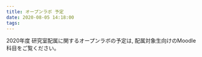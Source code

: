 ```yaml
---
title: オープンラボ 予定
date: 2020-08-05 14:18:00
tags:
---
```


2020年度 研究室配属に関するオープンラボの予定は, 配属対象生向けのMoodle科目をご覧ください。



